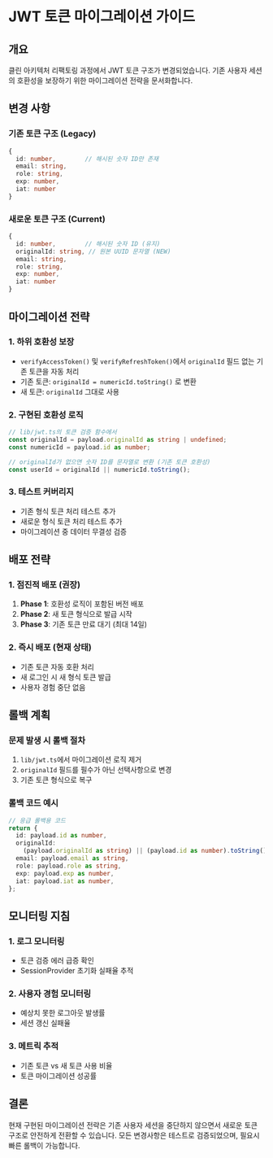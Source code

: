 # JWT 토큰 마이그레이션 가이드

## 개요

클린 아키텍처 리팩토링 과정에서 JWT 토큰 구조가 변경되었습니다. 기존 사용자 세션의 호환성을 보장하기 위한 마이그레이션 전략을 문서화합니다.

## 변경 사항

### 기존 토큰 구조 (Legacy)

```typescript
{
  id: number,        // 해시된 숫자 ID만 존재
  email: string,
  role: string,
  exp: number,
  iat: number
}
```

### 새로운 토큰 구조 (Current)

```typescript
{
  id: number,        // 해시된 숫자 ID (유지)
  originalId: string, // 원본 UUID 문자열 (NEW)
  email: string,
  role: string,
  exp: number,
  iat: number
}
```

## 마이그레이션 전략

### 1. 하위 호환성 보장

- `verifyAccessToken()` 및 `verifyRefreshToken()`에서 `originalId` 필드 없는 기존 토큰을 자동 처리
- 기존 토큰: `originalId = numericId.toString()` 로 변환
- 새 토큰: `originalId` 그대로 사용

### 2. 구현된 호환성 로직

```typescript
// lib/jwt.ts의 토큰 검증 함수에서
const originalId = payload.originalId as string | undefined;
const numericId = payload.id as number;

// originalId가 없으면 숫자 ID를 문자열로 변환 (기존 토큰 호환성)
const userId = originalId || numericId.toString();
```

### 3. 테스트 커버리지

- 기존 형식 토큰 처리 테스트 추가
- 새로운 형식 토큰 처리 테스트 추가
- 마이그레이션 중 데이터 무결성 검증

## 배포 전략

### 1. 점진적 배포 (권장)

1. **Phase 1**: 호환성 로직이 포함된 버전 배포
2. **Phase 2**: 새 토큰 형식으로 발급 시작
3. **Phase 3**: 기존 토큰 만료 대기 (최대 14일)

### 2. 즉시 배포 (현재 상태)

- 기존 토큰 자동 호환 처리
- 새 로그인 시 새 형식 토큰 발급
- 사용자 경험 중단 없음

## 롤백 계획

### 문제 발생 시 롤백 절차

1. `lib/jwt.ts`에서 마이그레이션 로직 제거
2. `originalId` 필드를 필수가 아닌 선택사항으로 변경
3. 기존 토큰 형식으로 복구

### 롤백 코드 예시

```typescript
// 응급 롤백용 코드
return {
  id: payload.id as number,
  originalId:
    (payload.originalId as string) || (payload.id as number).toString(),
  email: payload.email as string,
  role: payload.role as string,
  exp: payload.exp as number,
  iat: payload.iat as number,
};
```

## 모니터링 지침

### 1. 로그 모니터링

- 토큰 검증 에러 급증 확인
- SessionProvider 초기화 실패율 추적

### 2. 사용자 경험 모니터링

- 예상치 못한 로그아웃 발생률
- 세션 갱신 실패율

### 3. 메트릭 추적

- 기존 토큰 vs 새 토큰 사용 비율
- 토큰 마이그레이션 성공률

## 결론

현재 구현된 마이그레이션 전략은 기존 사용자 세션을 중단하지 않으면서 새로운 토큰 구조로 안전하게 전환할 수 있습니다. 모든 변경사항은 테스트로 검증되었으며, 필요시 빠른 롤백이 가능합니다.
